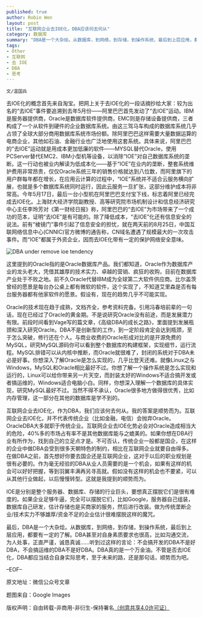 ```yaml
---
published: true
author: Robin Wen
layout: post
title: "互联网企业去IOE化，DBA应该何去何从"
category: 数据库
summary: "DBA是一个大杂烩。从数据库，到网络，到存储，到操作系统，最后到上层应用，都要有一定的了解。DBA甚至对自身素质要求也很高，比如沟通交流，为人处事，正直严谨，诚恳真诚……听到过这样的言论：不会搞开发的DBA不是好DBA，不会搞运维的DBA不是好DBA。DBA真的是一个万金油。不管是否去IOE化，DBA都应当结合自身实际思考，至于未来的路，还是那句话，顺势而为吧。"
tags: 
- Other
- 互联网
- 去 IOE
- DBA
- 思考
---
```


`文/温国兵`

去IOE化的概念首先来自淘宝。把网上关于去IOE化的一段话摘抄给大家：较为出名的“去IOE”事件要追溯到去年5月份——阿里巴巴首先发动了“去IOE”运动。IBM是服务器提供商，Oracle是数据库软件提供商，EMC则是存储设备提供商，三者构成了一个从软件到硬件的企业数据库系统。由这三驾马车构成的数据库系统几乎占领了全球大部分商用数据库系统市场份额。除阿里巴巴这样需要大量数据运算的电商企业，其他如石油、金融行业也广泛地使用这套系统。具体来说，阿里巴巴的“去IOE”运动就是用成本更加低廉的软件——MYSQL替代Oracle，使用PCServer替代EMC2、IBM小型机等设备，以消除“IOE”对自己数据库系统的垄断。这一行动也被业内解读为低成本化——基于“IOE”在业内的垄断，整套系统维护费用非常昂贵，仅仅Oracle系统三年的销售价格就达到八位数，而阿里旗下的用户群每年都在增长，在应用云计算的过程中，“IOE”系统并不适合云服务横向扩展，也就是多个数据库系统同时运行，因此云服务一旦扩张，这部分维护成本将非常高。今年5月17日，最后一台小型机在阿里巴巴支付宝下线，标志着阿里已经完成去IOE化。上海财大经济学院副教授、高等研究院市场机制设计和信息经济研究中心主任李玲芳对《第一财经日报》称，阿里巴巴的“去IOE”为市场带来了一个成功的范本，证明“去IOE”是有可能的。除了降低成本，“去IOE”化还有信息安全的说法。前有“棱镜门”事件引起了信息安全的担忧，就在两天前的8月25日，中国互联网络信息中心(CNNIC)官方微博的通告称，CN域名遭遇了规模最大的一次攻击事件。而“IOE”都属于外资企业，因而去IOE化带有一定的保护网络安全意味。

![DBA under remove ioe tendency](http://i.imgur.com/3ff82my.jpg)

这里提到的Oracle指的是Oracle数据库产品。我们都知道，Oracle作为数据库产业的龙头老大，凭借其雄厚的技术实力、卓越的营销、疯狂的收购，目前在数据库产业处于不败之地。前不久Oracle代替IBM成为全球第二大软件供应商。比尔盖茨曾经的愿景是每台办公桌上都有微软的软件，这个实现了，不知道艾里森是否有每台服务器都有他家软件的愿景。假设有，现在的趋势几乎不可能实现。

Oracle的技术现在趋于成熟，文档齐全，参考资料完备。引用冯春培前辈的一句话，现在已经过了Oracle的黄金期。不是说研究Oracle没有前途，而是发展潜力有限。前段时间看到Vage写的篇文章，《高级DBA的成长之路》，里面提到发展瓶颈和深入研究Oracle。DBA不是创新型的工作，到一定阶段肯定会达到瓶颈，至于怎么突破，修行还在个人。与商业收费的Oracle形成对比的是开源免费的MySQL，研究MySQL源码你可以看到整个数据库的构建框架，实现细节，运行流程。MySQL排错可以从内核中推断，而Oracle就很难了，封闭的系统对于DBA未必是好事。你想深入了解Oracle是怎么实现的，几乎比登天还难。就像Linux之与Windows，MySQL和Oracle相比最好不过。你想了解一个操作系统是怎么实现和运行的，Linux可以给你带来另一片天空，而封装太好的Windows不适合搞开发或者搞运维的，Windows适合电脑小白。同样，你想深入理解一个数据库的具体实现，研究MySQL最好不过。当然不得不承认，Oracle很多地方做得很优秀，比如内存管理，这一部分在其他的数据库是学不到的。

互联网企业去IOE化，作为DBA，我们应该何去何从。我的答案是顺势而为。互联网企业去IOE化，并不代表传统企业（比如金融，电信）会抛弃Oracle。OracleDBA大多就职于传统企业。互联网企业去IOE化势必会对Oracle造成相当大的危险，40%多的市场占有率不是其他数据库能与之媲美的。如果你想在DBA行业有所作为，找到自己的立足点才是。不可否认，传统企业一般都是国企，在这样的企业中做DBA会受到很多天朝特色的制约，相比在互联网企业就要自由得多。在做DBA之前，首先想好你要去国企还是互联网企业，这对于以后的职业规划是很有必要的。作为毫无经验的DBA从业人员需要的是一个机会，如果有这样的机会可以好好把握，等到羽翼丰满再另寻高就。假如没有这样的机会也不要紧，可以从其他行业做起，以后慢慢转型。这就是我提到的顺势而为。

IOE是分别是整个服务器、数据库、存储的行业巨头，要想真正摆脱它们是很有难度的。如果企业足够牛逼，完全可以摆脱它们，比如Google，服务器自己组装，数据库自己研发，估计存储也是买商家的服务，然后进行改装。做为传统垄断企业/技术实力不够雄厚/资金不足的企业估计很难摆脱这样的魔咒。

最后，DBA是一个大杂烩。从数据库，到网络，到存储，到操作系统，最后到上层应用，都要有一定的了解。DBA甚至对自身素质要求也很高，比如沟通交流，为人处事，正直严谨，诚恳真诚……听到过这样的言论：不会搞开发的DBA不是好DBA，不会搞运维的DBA不是好DBA。DBA真的是一个万金油。不管是否去IOE化，DBA都应当结合自身实际思考，至于未来的路，还是那句话，顺势而为吧。

–EOF–

原文地址：微信公众号文章

题图来自：Google Images

版权声明：自由转载-非商用-非衍生-保持署名<a href="http://creativecommons.org/licenses/by-nc-nd/4.0/deed.zh" target="_blank">（创意共享4.0许可证）</a>
